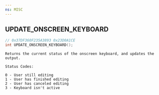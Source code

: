 ```yaml
---
ns: MISC
---
```

## UPDATE_ONSCREEN_KEYBOARD

```c
// 0x37DF360F235A3893 0x23D0A1CE
int UPDATE_ONSCREEN_KEYBOARD();
```

```
Returns the current status of the onscreen keyboard, and updates the output.

Status Codes:

0 - User still editing
1 - User has finished editing
2 - User has canceled editing
3 - Keyboard isn't active
```

